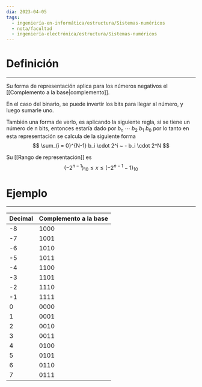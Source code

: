 ```yaml
---
dia: 2023-04-05
tags:
  - ingeniería-en-informática/estructura/Sistemas-numéricos
  - nota/facultad
  - ingeniería-electrónica/estructura/Sistemas-numéricos
---
```

# Definición
---
Su forma de representación aplica para los números negativos el [[Complemento a la base|complemento]].

En el caso del binario, se puede invertir los bits para llegar al número, y luego sumarle uno.

También una forma de verlo, es aplicando la siguiente regla, si se tiene un número de n bits, entonces estaría dado por $b_n~\cdots~b_2~b_1~b_0$ por lo tanto en esta representación se calcula de la siguiente forma
$$ \sum_{i = 0}^{N-1} b_i \cdot 2^i ~ - b_i \cdot 2^N $$

Su [[Rango de representación]] es $$ (-2^{n-1})_{10} \le x \le (-2^{n-1} - 1)_{10}$$

# Ejemplo
---
| Decimal | Complemento a la base |
| ------- | --------------------- |
| -8      | 1000                  |
| -7      | 1001                  |
| -6      | 1010                  |
| -5      | 1011                  |
| -4      | 1100                  |
| -3      | 1101                  |
| -2      | 1110                  |
| -1      | 1111                  |
| 0       | 0000                  |
| 1       | 0001                  |
| 2       | 0010                  |
| 3       | 0011                  |
| 4       | 0100                  |
| 5       | 0101                  |
| 6       | 0110                  |
| 7       | 0111                  |

